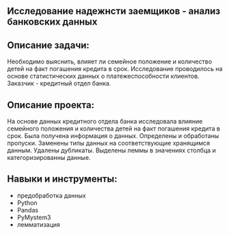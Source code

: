 ## Исследование надежнсти заемщиков - анализ банковских данных
## Описание задачи:
Необходимо выяснить, влияет ли семейное положение и количество детей на факт погашения кредита в срок. Исследование проводилось на основе статистических данных о платежеспособности клиентов. Заказчик - кредитный отдел банка.
## Описание проекта:
На основе данных кредитного отдела банка исследовала влияние семейного положения и
количества детей на факт погашения кредита в срок. Была получена информация о
данных. Определены и обработаны пропуски. Заменены типы данных на соответствующие
хранящимся данным. Удалены дубликаты. Выделены леммы в значениях столбца и
категоризированны данные.
## Навыки и инструменты:
- предобработка данных
- Python
- Pandas
- PyMystem3
- лемматизация

